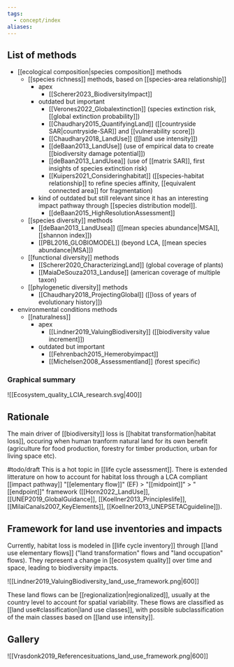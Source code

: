 ```yaml
---
tags:
  - concept/index
aliases:
---
```

## List of methods
- [[ecological composition|species composition]] methods
	- [[species richness]] methods, based on [[species-area relationship]]
		- apex
			- [[Scherer2023_BiodiversityImpact]]
		- outdated but important
			- [[Verones2022_Globalextinction]] (species extinction risk, [[global extinction probability]])
			- [[Chaudhary2015_QuantifyingLand]] ([[countryside SAR|countryside-SAR]] and [[vulnerability score]])
			- [[Chaudhary2018_LandUse]] ([[land use intensity]])
			- [[deBaan2013_LandUse]] (use of empirical data to create [[biodiversity damage potential]])
			- [[deBaan2013_LandUsea]] (use of [[matrix SAR]], first insights of species extinction risk)
			- [[Kuipers2021_Consideringhabitat]] ([[species-habitat relationship]] to refine species affinity, [[equivalent connected area]] for fragmentation)
		- kind of outdated but still relevant since it has an interesting impact pathway through [[species distribution model]].
			- [[deBaan2015_HighResolutionAssessment]]
	- [[species diversity]] methods
		- [[deBaan2013_LandUsea]] ([[mean species abundance|MSA]], [[shannon index]])
		- [[PBL2016_GLOBIOMODEL]] (beyond LCA, [[mean species abundance|MSA]])
	- [[functional diversity]] methods
		- [[Scherer2020_CharacterizingLand]] (global coverage of plants)
		- [[MaiaDeSouza2013_Landuse]] (american coverage of multiple taxon)
	- [[phylogenetic diversity]] methods
		- [[Chaudhary2018_ProjectingGlobal]] ([[loss of years of evolutionary history]])
- environmental conditions methods
	- [[naturalness]]
		- apex
			- [[Lindner2019_ValuingBiodiversity]] ([[biodiversity value increment]])
		- outdated but important
			- [[Fehrenbach2015_Hemerobyimpact]]
			- [[Michelsen2008_Assessmentland]] (forest specific)

### Graphical summary
![[Ecosystem_quality_LCIA_research.svg|400]]
## Rationale
The main driver of [[biodiversity]] loss is [[habitat transformation|habitat loss]], occuring when human tranform natural land for its own benefit (agriculture for food production, forestry for timber production, urban for living space etc).

#todo/draft
This is a hot topic in [[life cycle assessment]]. There is extended litterature on how to account for habitat loss through a LCA compliant [[impact pathway]] "[[elementary flow]]" (EF) > "[[midpoint]]" > "[[endpoint]]" framework ([[Horn2022_LandUse]], [[UNEP2019_GlobalGuidance]], [[Koellner2013_Principleslife]], [[MilaiCanals2007_KeyElements]], [[Koellner2013_UNEPSETACguideline]]).

## Framework for land use inventories and impacts
Currently, habitat loss is modeled in [[life cycle inventory]] through [[land use elementary flows]] ("land transformation" flows and "land occupation" flows). They represent a change in [[ecosystem quality]] over time and space, leading to biodiversity impacts.

![[Lindner2019_ValuingBiodiversity_land_use_framework.png|600]]

These land flows can be [[regionalization|regionalized]], usually at the country level to account for spatial variability.
These flows are classified as [[land use#classification|land use classes]], with possible subclassification of the main classes based on [[land use intensity]].

## Gallery
![[Vrasdonk2019_Referencesituations_land_use_framework.png|600]]